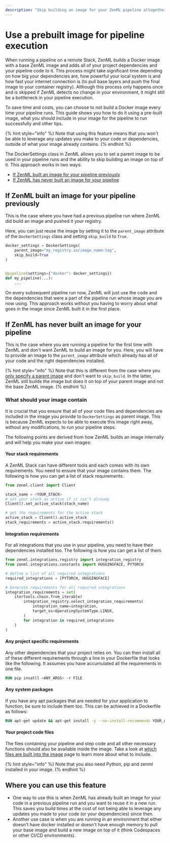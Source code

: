 ```yaml
---
description: "Skip building an image for your ZenML pipeline altogether."
---
```


# Use a prebuilt image for pipeline execution

When running a pipeline on a remote Stack, ZenML builds a Docker image with a base ZenML image and adds all of your project dependencies and your pipeline code to it. This process might take significant time depending on how big your dependencies are, how powerful your local system is and how fast your internet connection is (to pull base layers and push the final image to your container registry). Although this process only happens once and is skipped if ZenML detects no change in your environment, it might still be a bottleneck in your pipeline execution.

To save time and costs, you can choose to not build a Docker image every time your pipeline runs. This guide shows you how to do it using a pre-built image, what you should include in your image for the pipeline to run successfully and other tips.

{% hint style="info" %}
Note that using this feature means that you won't be able to leverage any updates you make to your code or dependencies, outside of what your image already contains.
{% endhint %}

The DockerSettings class in ZenML allows you to set a parent image to be used in your pipeline runs and the ability to skip building an image on top of it. This approach works in two ways:
- [If ZenML built an image for your pipeline previously](#if-zenml-built-an-image-for-your-pipeline-previously)
- [If ZenML has never built an image for your pipeline](#if-zenml-has-never-built-an-image-for-your-pipeline)

## If ZenML built an image for your pipeline previously

This is the case where you have had a previous pipeline run where ZenML did build an image and pushed it your registry.

Here, you can just reuse the image by setting it to the `parent_image` attribute of the `DockerSettings` class and setting `skip_build` to `True`.

```python
docker_settings = DockerSettings(
    parent_image="my_registry.io/image_name:tag",
    skip_build=True
)


@pipeline(settings={"docker": docker_settings})
def my_pipeline(...):
    ...
```

On every subsequent pipeline run now, ZenML will just use the code and the dependencies that were a part of the pipeline run whose image you are now using. This approach works without you having to worry about what goes in the image since ZenML built it in the first place.


## If ZenML has never built an image for your pipeline

This is the case where you are running a pipeline for the first time with ZenML and don't want ZenML to build an image for you. Here, you will have to provide an image to the `parent_image` attribute which already has all of your code and the right dependencies installed.

{% hint style="info" %}
Note that this is different from the case where you [only specify a parent image](../../../../docs/book/how-to/customize-docker-builds/docker-settings-on-a-pipeline.md#using-a-pre-built-parent-image) and don't want to `skip_build`. In the latter, ZenML still builds the image but does it on top of your parent image and not the base ZenML image.
{% endhint %}

### What should your image contain

It is crucial that you ensure that all of your code files and dependencies are included in the image you provide to `DockerSettings` as parent image. This is because ZenML expects to be able to execute this image right away, without any modifications, to run your pipeline steps.

The following points are derived from how ZenML builds an image internally and will help you make your own images:

#### Your stack requirements

A ZenML Stack can have different tools and each comes with its own requirements. You need to ensure that your image contains them. The following is how you can get a list of stack requirements.

```python
from zenml.client import Client

stack_name = <YOUR_STACK>
# set your stack as active if it isn't already
Client().set_active_stack(stack_name)

# get the requirements for the active stack
active_stack = Client().active_stack
stack_requirements = active_stack.requirements()
```

#### Integration requirements

For all integrations that you use in your pipeline, you need to have their dependencies installed too. The following is how you can get a list of them.

```python
from zenml.integrations.registry import integration_registry
from zenml.integrations.constants import HUGGINGFACE, PYTORCH

# define a list of all required integrations
required_integrations = [PYTORCH, HUGGINGFACE]

# Generate requirements for all required integrations
integration_requirements = set(
    itertools.chain.from_iterable(
        integration_registry.select_integration_requirements(
            integration_name=integration,
            target_os=OperatingSystemType.LINUX,
        )
        for integration in required_integrations
    )
)
```

#### Any project specific requirements

Any other dependencies that your project relies on. You can then install all of these different requirements through a line in your Dockerfile that looks like the following. It assumes you have accumulated all the requirements in one file.

```Dockerfile
RUN pip insatll <ANY_ARGS> -r FILE
```

#### Any system packages

If you have any apt packages that are needed for your application to function, be sure to include them too. This can be achieved in a Dockerfile as follows:

```Dockerfile
RUN apt-get update && apt-get install -y --no-install-recommends YOUR_APT_PACKAGES
```

#### Your project code files

The files containing your pipeline and step code and all other necessary functions should also be available inside the image. Take a look at [which files are built into the image](../../../../docs/book/how-to/customize-docker-builds/which-files-are-built-into-the-image.md) page to learn more about what to include. 


{% hint style="info" %}
Note that you also need Python, pip and zenml installed in your image.
{% endhint %}


## Where you can use this feature

- One way to use this is when ZenML has already built an image for your code in a previous pipeline run and you want to reuse it in a new run. This saves you build times at the cost of not being able to leverage any updates you made to your code (or your dependencies) since then.
- Another use case is when you are running in an environment that either doesn't have docker installed or doesn't have enough memory to pull your base image and build a new image on top of it (think Codespaces or other CI/CD environments).
